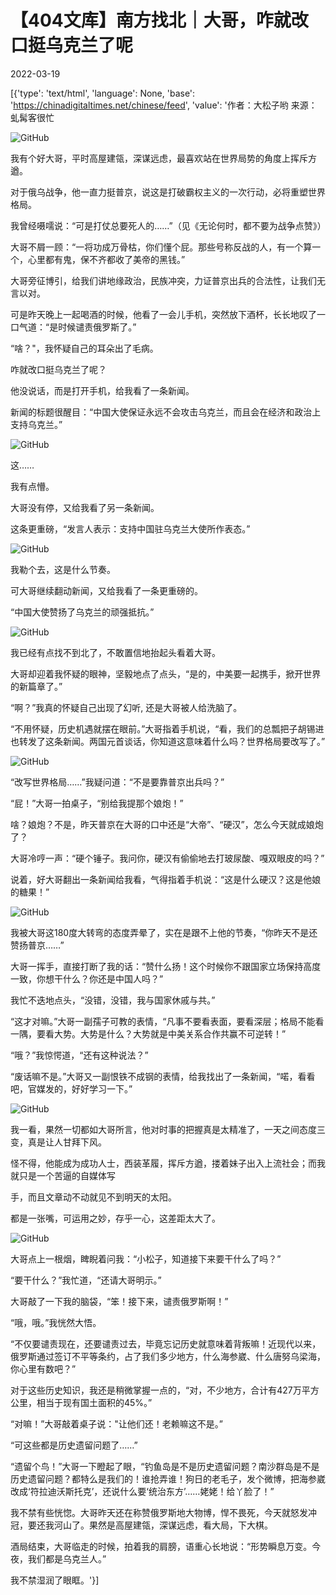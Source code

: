 # 【404文库】南方找北｜大哥，咋就改口挺乌克兰了呢

2022-03-19

[{'type': 'text/html', 'language': None, 'base': 'https://chinadigitaltimes.net/chinese/feed', 'value': '作者：大松子哟 来源：虬髯客很忙

![GitHub](https://chinadigitaltimes.net/chinese/files/2022/03/image-1647649329018.png)

我有个好大哥，平时高屋建瓴，深谋远虑，最喜欢站在世界局势的角度上挥斥方遒。

对于俄乌战争，他一直力挺普京，说这是打破霸权主义的一次行动，必将重塑世界格局。

我曾经嗫嚅说：“可是打仗总要死人的……”（见《无论何时，都不要为战争点赞》）

大哥不屑一顾：“一将功成万骨枯，你们懂个屁。那些号称反战的人，有一个算一个，心里都有鬼，保不齐都收了美帝的黑钱。”

大哥旁征博引，给我们讲地缘政治，民族冲突，力证普京出兵的合法性，让我们无言以对。

可是昨天晚上一起喝酒的时候，他看了一会儿手机，突然放下酒杯，长长地叹了一口气道：“是时候谴责俄罗斯了。”

“啥？&quot;，我怀疑自己的耳朵出了毛病。

咋就改口挺乌克兰了呢？

他没说话，而是打开手机，给我看了一条新闻。

新闻的标题很醒目：“中国大使保证永远不会攻击乌克兰，而且会在经济和政治上支持乌克兰。”

![GitHub](https://chinadigitaltimes.net/chinese/files/2022/03/image-1647649654542.png)

这……

我有点懵。

大哥没有停，又给我看了另一条新闻。

这条更重磅，“发言人表示：支持中国驻乌克兰大使所作表态。”

![GitHub](https://chinadigitaltimes.net/chinese/files/2022/03/image-1647649772992.png)

我勒个去，这是什么节奏。

可大哥继续翻动新闻，又给我看了一条更重磅的。

“中国大使赞扬了乌克兰的顽强抵抗。”

![GitHub](https://chinadigitaltimes.net/chinese/files/2022/03/image-1647652315640.png)

我已经有点找不到北了，不敢置信地抬起头看着大哥。

大哥却迎着我怀疑的眼神，坚毅地点了点头，“是的，中美要一起携手，掀开世界的新篇章了。”

“啊？”我真的怀疑自己出现了幻听, 还是大哥被人给洗脑了。

“不用怀疑，历史机遇就摆在眼前。”大哥指着手机说，“看，我们的总瓢把子胡锡进也转发了这条新闻。两国元首谈话，你知道这意味着什么吗？世界格局要改写了。”

![GitHub](https://chinadigitaltimes.net/chinese/files/2022/03/image-1647652402837.png)

“改写世界格局……”我疑问道：“不是要靠普京出兵吗？”

“屁！”大哥一拍桌子，“别给我提那个娘炮！”

啥？娘炮？不是，昨天普京在大哥的口中还是“大帝”、“硬汉”，怎么今天就成娘炮了？

大哥冷哼一声：“硬个锤子。我问你，硬汉有偷偷地去打玻尿酸、嘎双眼皮的吗？”

说着，好大哥翻出一条新闻给我看，气得指着手机说：“这是什么硬汉？这是他娘的糖果！”

![GitHub](https://chinadigitaltimes.net/chinese/files/2022/03/image-1647652496057.png)

我被大哥这180度大转弯的态度弄晕了，实在是跟不上他的节奏，“你昨天不是还赞扬普京……”

大哥一挥手，直接打断了我的话：“赞什么扬！这个时候你不跟国家立场保持高度一致，你想干什么？你还是中国人吗？”

我忙不迭地点头，“没错，没错，我与国家休戚与共。”

“这才对嘛。”大哥一副孺子可教的表情，“凡事不要看表面，要看深层；格局不能看一隅，要看大势。大势是什么？大势就是中美关系合作共赢不可逆转！”

“哦？”我惊愕道，“还有这种说法？”

“废话嘛不是。”大哥又一副恨铁不成钢的表情，给我找出了一条新闻，“喏，看看吧，官媒发的，好好学习一下。”

![GitHub](https://chinadigitaltimes.net/chinese/files/2022/03/image-1647652623557.png)

我一看，果然一切都如大哥所言，他对时事的把握真是太精准了，一天之间态度三变，真是让人甘拜下风。

怪不得，他能成为成功人士，西装革履，挥斥方遒，搂着妹子出入上流社会；而我就只是一个苦逼的自媒体写

手，而且文章动不动就见不到明天的太阳。

都是一张嘴，可运用之妙，存乎一心，这差距太大了。

![GitHub](https://chinadigitaltimes.net/chinese/files/2022/03/image-1647652709084.png)

大哥点上一根烟，睥睨着问我：“小松子，知道接下来要干什么了吗？”

“要干什么？”我忙道，“还请大哥明示。”

大哥敲了一下我的脑袋，“笨！接下来，谴责俄罗斯啊！”

“哦，哦。”我恍然大悟。

“不仅要谴责现在，还要谴责过去，毕竟忘记历史就意味着背叛嘛！近现代以来，俄罗斯通过签订不平等条约，占了我们多少地方，什么海参崴、什么唐努乌梁海，你心里有数吧？”

对于这些历史知识，我还是稍微掌握一点的，“对，不少地方，合计有427万平方公里，相当于现有国土面积的45%。”

“对嘛！”大哥敲着桌子说：&quot;让他们还！老赖嘛这不是。”

“可这些都是历史遗留问题了……”

“遗留个鸟！”大哥一下瞪起了眼，“钓鱼岛是不是历史遗留问题？南沙群岛是不是历史遗留问题？都特么是我们的！谁抢弄谁！狗日的老毛子，发个微博，把海参崴改成‘符拉迪沃斯托克’，还说什么要‘统治东方’……姥姥！给丫脸了！”

我不禁有些恍惚。大哥昨天还在称赞俄罗斯地大物博，悍不畏死，今天就怒发冲冠，要还我河山了。果然是高屋建瓴，深谋远虑，看大局，下大棋。

酒局结束，大哥临走的时候，拍着我的肩膀，语重心长地说：“形势瞬息万变。今夜，我们都是乌克兰人。”

我不禁湿润了眼眶。'}]